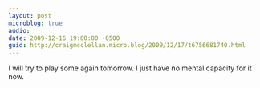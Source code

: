 ```yaml
---
layout: post
microblog: true
audio: 
date: 2009-12-16 19:00:00 -0500
guid: http://craigmcclellan.micro.blog/2009/12/17/t6756681740.html
---
```

I will try to play some again tomorrow.  I just have no mental capacity for it now.
